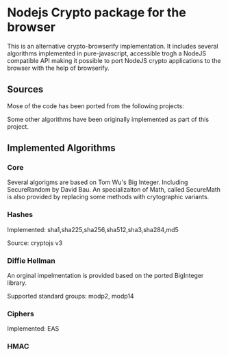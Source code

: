 # Nodejs Crypto package for the browser

This is an alternative crypto-browserify implementation. It includes several algorithms implemented
in pure-javascript, accessible trogh a NodeJS compatible API making it possible to port NodeJS crypto
applications to the browser with the help of browserify.

## Sources

Mose of the code has been ported from the following projects:



Some other algorithms have been originally implemented as part of this project.

## Implemented Algorithms

### Core

Several algorigms are based on Tom Wu's Big Integer. Including SecureRandom by David Bau. An specializaiton
of Math, called SecureMath is also provided by replacing some methods with crytographic variants.

### Hashes

Implemented: sha1,sha225,sha256,sha512,sha3,sha284,md5

Source: cryptojs v3

### Diffie Hellman

An orginal impelmentation is provided based on the ported BigInteger library.

Supported standard groups: modp2, modp14

### Ciphers

Implemented: EAS

### HMAC

